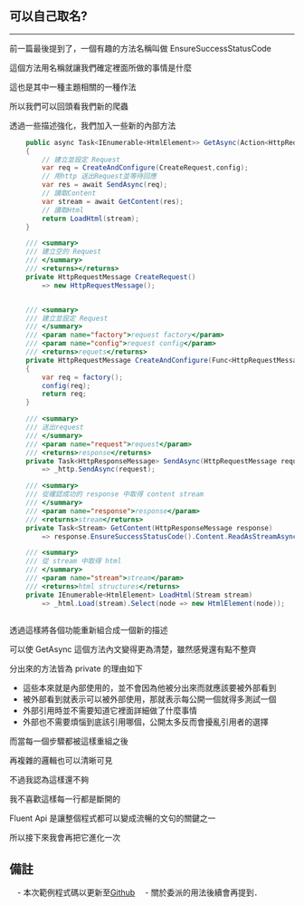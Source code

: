 ## 可以自己取名?
---

前一篇最後提到了，一個有趣的方法名稱叫做 EnsureSuccessStatusCode

這個方法用名稱就讓我們確定裡面所做的事情是什麼

這也是其中一種主題相關的一種作法

所以我們可以回頭看我們新的爬蟲

透過一些描述強化，我們加入一些新的內部方法

```csharp
    public async Task<IEnumerable<HtmlElement>> GetAsync(Action<HttpRequestMessage> config)
    {
        // 建立並設定 Request
        var req = CreateAndConfigure(CreateRequest,config);
        // 用http 送出Request並等待回應
        var res = await SendAsync(req);
        // 讀取Content
        var stream = await GetContent(res);
        // 讀取Html
        return LoadHtml(stream);
    }

    /// <summary>
    /// 建立空的 Request
    /// </summary>
    /// <returns></returns>
    private HttpRequestMessage CreateRequest()
        => new HttpRequestMessage();


    /// <summary>
    /// 建立並設定 Request
    /// </summary>
    /// <param name="factory">request factory</param>
    /// <param name="config">request config</param>
    /// <returns>requets</returns>
    private HttpRequestMessage CreateAndConfigure(Func<HttpRequestMessage> factory,Action<HttpRequestMessage> config)
    {
        var req = factory();
        config(req);
        return req;
    }

    /// <summary>
    /// 送出request
    /// </summary>
    /// <param name="request">request</param>
    /// <returns>response</returns>
    private Task<HttpResponseMessage> SendAsync(HttpRequestMessage request)
        => _http.SendAsync(request);

    /// <summary>
    /// 從確認成功的 response 中取得 content stream
    /// </summary>
    /// <param name="response">response</param>
    /// <returns>stream</returns>
    private Task<Stream> GetContent(HttpResponseMessage response)
        => response.EnsureSuccessStatusCode().Content.ReadAsStreamAsync();

    /// <summary>
    /// 從 stream 中取得 html
    /// </summary>
    /// <param name="stream">stream</param>
    /// <returns>html structures</returns>
    private IEnumerable<HtmlElement> LoadHtml(Stream stream)
        => _html.Load(stream).Select(node => new HtmlElement(node));
    
```

透過這樣將各個功能重新組合成一個新的描述

可以使 GetAsync 這個方法內文變得更為清楚，雖然感覺還有點不整齊

分出來的方法皆為 private 的理由如下

 - 這些本來就是內部使用的，並不會因為他被分出來而就應該要被外部看到
 - 被外部看到就表示可以被外部使用，那就表示每公開一個就得多測試一個
 - 外部引用時並不需要知道它裡面詳細做了什麼事情
 - 外部也不需要煩惱到底該引用哪個，公開太多反而會擾亂引用者的選擇

而當每一個步驟都被這樣重組之後

再複雜的邏輯也可以清晰可見

不過我認為這樣還不夠

我不喜歡這樣每一行都是斷開的

Fluent Api 是讓整個程式都可以變成流暢的文句的關鍵之一

所以接下來我會再把它進化一次

備註
---

　- 本次範例程式碼以更新至[Github](https://github.com/dcvsling/30day-clean-code/tree/Day5)
　- 關於委派的用法後續會再提到．